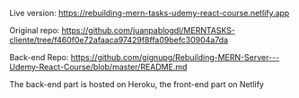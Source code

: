 Live version: https://rebuilding-mern-tasks-udemy-react-course.netlify.app

Original repo: https://github.com/juanpablogdl/MERNTASKS-cliente/tree/f460f0e72afaaca97429f8ffa09befc30904a7da

Back-end Repo: https://github.com/gignupg/Rebuilding-MERN-Server---Udemy-React-Course/blob/master/README.md

The back-end part is hosted on Heroku, the front-end part on Netlify

